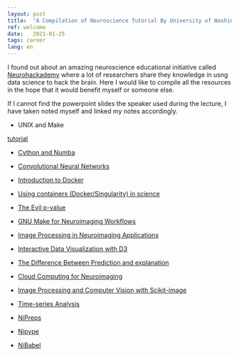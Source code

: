 ```yaml
---
layout: post
title:  "A Compilation of Neuroscience Tutorial By University of Washington"
ref: welcome
date:   2021-01-25
tags: career
lang: en
---
```


I found out about an amazing neuroscience educational initiative called [Neurohackademy][ref-1] where a lot of researchers share they knowledge in usng data science to hack the brain. Here I would like to compile all the resources in the hope that it would benefit myself or someone else.

If I cannot find the powerpoint slides the speaker used during the lecture, I have taken noted myself and linked my notes accordingly.

+ UNIX and Make

[tutorial][ref-2]

+ [Cython and Numba][ref-3]

+ [Convolutional Neural Networks][ref-4]

+ [Introduction to Docker][ref-5]

+ [Using containers (Docker/Singularity) in science][ref-6]

+ [The Evil p-value][ref-7]

+ [GNU Make for Neuroimaging Workflows][ref-8]

+ [Image Processing in Neuroimaging Applications][ref-9]

+ [Interactive Data Visualization with D3][ref-18]

+ [The Difference Between Prediction and explanation][ref-11]

+ [Cloud Computing for Neuroimaging][ref-15]

+ [Image Processing and Computer Vision with Scikit-image][ref-17]

+ [Time-series Analysis][ref-16]

+ [NiPreps][ref-14]

+ [Nipype][ref-12]

+ [NiBabel][ref-13]

[ref-1]:https://neurohackademy.org/course_type/lectures/
[ref-2]:https://neurohackweek.github.io/advancedunix/
[ref-3]:https://neurohackweek.github.io/cython-tutorial/
[ref-4]:https://neurohackademy.github.io/convolutional-neural-networks/
[ref-5]:https://slides.com/anishakeshavan/introduction-to-docker/
[ref-6]:https://neurohackweek.github.io/docker-for-scientists/
[ref-7]:http://www.mengjialyu.info/2021/01/22/destiny-neuroscience.html
[ref-8]:https://neurohackweek.github.io/docker-for-scientists/
[ref-9]:https://neurohackweek.github.io/image-processing/
[ref-10]:http://www.mengjialyu.info/2021/01/22/destiny-neuroscience.html
[ref-11]:http://www.mengjialyu.info/2021/01/22/destiny-neuroscience.html
[ref-12]:http://www.mengjialyu.info/2021/01/22/destiny-neuroscience.html
[ref-13]:https://neurohackademy.org/course/nibabel/
[ref-14]:https://neurohackademy.org/course/nibabel/
[ref-15]:https://neurohackademy.github.io/cloud101_aws/
[ref-16]:https://neurohackademy.github.io/cloud101_aws/
[ref-17]:https://neurohackademy.github.io/cloud101_aws/
[ref-18]:https://anisha.pizza/nhw2017_d3/presentation/index.html#/17